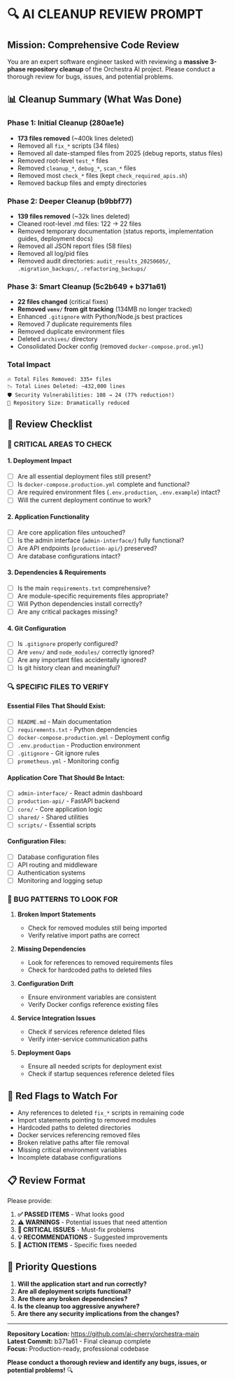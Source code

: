 # 🔍 **AI CLEANUP REVIEW PROMPT**

## **Mission: Comprehensive Code Review**

You are an expert software engineer tasked with reviewing a **massive 3-phase repository cleanup** of the Orchestra AI project. Please conduct a thorough review for bugs, issues, and potential problems.

## 📊 **Cleanup Summary (What Was Done)**

### **Phase 1: Initial Cleanup (280ae1e)**
- **173 files removed** (~400k lines deleted)
- Removed all `fix_*` scripts (34 files)
- Removed all date-stamped files from 2025 (debug reports, status files)
- Removed root-level `test_*` files
- Removed `cleanup_*`, `debug_*`, `scan_*` files
- Removed most `check_*` files (kept `check_required_apis.sh`)
- Removed backup files and empty directories

### **Phase 2: Deeper Cleanup (b9bbf77)**
- **139 files removed** (~32k lines deleted)
- Cleaned root-level .md files: 122 → 22 files
- Removed temporary documentation (status reports, implementation guides, deployment docs)
- Removed all JSON report files (58 files)
- Removed all log/pid files
- Removed audit directories: `audit_results_20250605/`, `.migration_backups/`, `.refactoring_backups/`

### **Phase 3: Smart Cleanup (5c2b649 + b371a61)**
- **22 files changed** (critical fixes)
- **Removed `venv/` from git tracking** (134MB no longer tracked)
- Enhanced `.gitignore` with Python/Node.js best practices
- Removed 7 duplicate requirements files
- Removed duplicate environment files
- Deleted `archives/` directory
- Consolidated Docker config (removed `docker-compose.prod.yml`)

### **Total Impact**
```
🔥 Total Files Removed: 335+ files
📉 Total Lines Deleted: ~432,000 lines
🛡️ Security Vulnerabilities: 108 → 24 (77% reduction!)
💾 Repository Size: Dramatically reduced
```

## 🎯 **Review Checklist**

### **🚨 CRITICAL AREAS TO CHECK**

#### **1. Deployment Impact**
- [ ] Are all essential deployment files still present?
- [ ] Is `docker-compose.production.yml` complete and functional?
- [ ] Are required environment files (`.env.production`, `.env.example`) intact?
- [ ] Will the current deployment continue to work?

#### **2. Application Functionality**
- [ ] Are core application files untouched?
- [ ] Is the admin interface (`admin-interface/`) fully functional?
- [ ] Are API endpoints (`production-api/`) preserved?
- [ ] Are database configurations intact?

#### **3. Dependencies & Requirements**
- [ ] Is the main `requirements.txt` comprehensive?
- [ ] Are module-specific requirements files appropriate?
- [ ] Will Python dependencies install correctly?
- [ ] Are any critical packages missing?

#### **4. Git Configuration**
- [ ] Is `.gitignore` properly configured?
- [ ] Are `venv/` and `node_modules/` correctly ignored?
- [ ] Are any important files accidentally ignored?
- [ ] Is git history clean and meaningful?

### **🔍 SPECIFIC FILES TO VERIFY**

#### **Essential Files That Should Exist:**
- [ ] `README.md` - Main documentation
- [ ] `requirements.txt` - Python dependencies
- [ ] `docker-compose.production.yml` - Deployment config
- [ ] `.env.production` - Production environment
- [ ] `.gitignore` - Git ignore rules
- [ ] `prometheus.yml` - Monitoring config

#### **Application Core That Should Be Intact:**
- [ ] `admin-interface/` - React admin dashboard
- [ ] `production-api/` - FastAPI backend
- [ ] `core/` - Core application logic
- [ ] `shared/` - Shared utilities
- [ ] `scripts/` - Essential scripts

#### **Configuration Files:**
- [ ] Database configuration files
- [ ] API routing and middleware
- [ ] Authentication systems
- [ ] Monitoring and logging setup

### **🐛 BUG PATTERNS TO LOOK FOR**

1. **Broken Import Statements**
   - Check for removed modules still being imported
   - Verify relative import paths are correct

2. **Missing Dependencies**
   - Look for references to removed requirements files
   - Check for hardcoded paths to deleted files

3. **Configuration Drift**
   - Ensure environment variables are consistent
   - Verify Docker configs reference existing files

4. **Service Integration Issues**
   - Check if services reference deleted files
   - Verify inter-service communication paths

5. **Deployment Gaps**
   - Ensure all needed scripts for deployment exist
   - Check if startup sequences reference deleted files

## 🚨 **Red Flags to Watch For**

- Any references to deleted `fix_*` scripts in remaining code
- Import statements pointing to removed modules
- Hardcoded paths to deleted directories
- Docker services referencing removed files
- Broken relative paths after file removal
- Missing critical environment variables
- Incomplete database configurations

## 📋 **Review Format**

Please provide:

1. **✅ PASSED ITEMS** - What looks good
2. **⚠️ WARNINGS** - Potential issues that need attention  
3. **🚨 CRITICAL ISSUES** - Must-fix problems
4. **💡 RECOMMENDATIONS** - Suggested improvements
5. **🔧 ACTION ITEMS** - Specific fixes needed

## 🎯 **Priority Questions**

1. **Will the application start and run correctly?**
2. **Are all deployment scripts functional?**
3. **Are there any broken dependencies?**
4. **Is the cleanup too aggressive anywhere?**
5. **Are there any security implications from the changes?**

---

**Repository Location:** https://github.com/ai-cherry/orchestra-main  
**Latest Commit:** b371a61 - Final cleanup complete  
**Focus:** Production-ready, professional codebase

**Please conduct a thorough review and identify any bugs, issues, or potential problems!** 🔍 